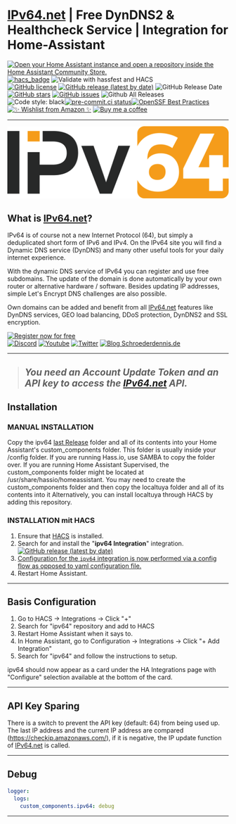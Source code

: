 # [IPv64.net](https://ipv64.net/account?p=fK4RZo) | Free DynDNS2 & Healthcheck Service | Integration for Home-Assistant

[![Open your Home Assistant instance and open a repository inside the Home Assistant Community Store.](https://img.shields.io/badge/My-HACS:%20REPOSITORY-000000.svg?&style=for-the-badge&logo=home-assistant&logoColor=white&color=049cdb)](https://my.home-assistant.io/redirect/hacs_repository/?owner=Ludy87&repository=ipv64&category=integration)
[![hacs_badge](https://img.shields.io/badge/HACS-Default-orange.svg?style=for-the-badge&logo=home-assistant&logoColor=white)](https://github.com/hacs/integration)
![Validate with hassfest and HACS](https://img.shields.io/github/actions/workflow/status/Ludy87/ipv64/hassfest.yaml?label=Validate%20with%20hassfest%20and%20hacs&style=for-the-badge&logo=home-assistant&logoColor=white)\
[![GitHub license](https://img.shields.io/github/license/Ludy87/ipv64?label=📜%20License&style=for-the-badge&logo=informational&logoColor=white)](LICENSE)
[![GitHub release (latest by date)](https://img.shields.io/github/v/release/Ludy87/ipv64?style=for-the-badge&logo=GitHub&logoColor=white)](https://github.com/Ludy87/ipv64/releases)
![GitHub Release Date](https://img.shields.io/github/release-date/Ludy87/ipv64?style=for-the-badge&logo=GitHub&logoColor=white)
[![GitHub stars](https://img.shields.io/github/stars/Ludy87/ipv64?style=for-the-badge&logo=GitHub&logoColor=white)](https://github.com/Ludy87/ipv64/stargazers)
[![GitHub issues](https://img.shields.io/github/issues/Ludy87/ipv64?style=for-the-badge&logo=GitHub&logoColor=white)](https://github.com/Ludy87/ipv64/issues)
![Github All Releases](https://img.shields.io/github/downloads/Ludy87/ipv64/total.svg?style=for-the-badge&logo=GitHub&logoColor=white)\
![Code style: black](https://img.shields.io/badge/code%20style-black-000000.svg?style=for-the-badge&logoColor=white)[![pre-commit.ci status](https://results.pre-commit.ci/badge/github/Ludy87/ipv64/main.svg?style=for-the-badge&logoColor=white)](https://results.pre-commit.ci/latest/github/Ludy87/ipv64/main)[![OpenSSF Best Practices](https://www.bestpractices.dev/projects/9869/badge)](https://www.bestpractices.dev/projects/9869)\
[![✨ Wishlist from Amazon ✨](https://img.shields.io/static/v1.svg?label=✨%20Wishlist%20from%20Amazon%20✨&message=📖&color=green&logo=amazon&style=for-the-badge&logoColor=white)](https://smile.amazon.de/registry/wishlist/2MX8QK8VE9MV1)
[![Buy me a coffee](https://img.shields.io/static/v1.svg?label=Buy%20me%20a%20coffee&message=donate&style=for-the-badge&color=black&logo=buy%20me%20a%20coffee&logoColor=white&labelColor=orange)](https://www.buymeacoffee.com/ludy87)

---

![IPv64](https://github.com/Ludy87/ipv64/blob/main/images/ipv64_logo.png?raw=true)

## What is [IPv64.net](https://ipv64.net/account?p=fK4RZo)?

IPv64 is of course not a new Internet Protocol (64), but simply a deduplicated short form of IPv6 and IPv4. On the IPv64 site you will find a Dynamic DNS service (DynDNS) and many other useful tools for your daily internet experience.

With the dynamic DNS service of IPv64 you can register and use free subdomains. The update of the domain is done automatically by your own router or alternative hardware / software. Besides updating IP addresses, simple Let's Encrypt DNS challenges are also possible.

Own domains can be added and benefit from all [IPv64.net](https://ipv64.net/account?p=fK4RZo) features like DynDNS services, GEO load balancing, DDoS protection, DynDNS2 and SSL encryption.

[![Register now for free](https://img.shields.io/static/v1.svg?label=&message=Register%20now%20for%20free&style=for-the-badge&color=blue)](https://ipv64.net/account?p=fK4RZo)\
[![Discord](https://img.shields.io/static/v1.svg?label=Discord&message=rpicloud&style=for-the-badge&color=black&logo=discord&logoColor=white&labelColor=blue)](https://discord.gg/rpicloud)
[![Youtube](https://img.shields.io/static/v1.svg?label=Youtube&message=rpicloud&style=for-the-badge&color=black&logo=youtube&logoColor=white&labelColor=red)](https://youtube.com/c/RaspberryPiCloud)
[![Twitter](https://img.shields.io/static/v1.svg?label=Twitter&message=rpicloud&style=for-the-badge&color=black&logo=twitter&logoColor=white&labelColor=blue)](https://twitter.com/dennis_schroed)
[![Blog Schroederdennis.de](https://img.shields.io/static/v1.svg?label=Blog&message=rpicloud&style=for-the-badge&color=black&logo=twitter&logoColor=white&labelColor=grey)](https://schroederdennis.de/d)

---

> ## _You need an Account Update Token and an API key to access the [IPv64.net](https://ipv64.net/account?p=fK4RZo) API._

## Installation

### MANUAL INSTALLATION

Copy the ipv64 [last Release](https://github.com/Ludy87/ipv64/releases) folder and all of its contents into your Home Assistant's custom_components folder. This folder is usually inside your /config folder. If you are running Hass.io, use SAMBA to copy the folder over. If you are running Home Assistant Supervised, the custom_components folder might be located at /usr/share/hassio/homeassistant. You may need to create the custom_components folder and then copy the localtuya folder and all of its contents into it Alternatively, you can install localtuya through HACS by adding this repository.

### INSTALLATION mit HACS

1. Ensure that [HACS](https://hacs.xyz/) is installed.
2. Search for and install the "**ipv64 Integration**" integration. [![GitHub release (latest by date)](https://img.shields.io/github/v/release/Ludy87/ipv64?style=for-the-badge&logo=GitHub)](https://github.com/Ludy87/ipv64/releases)
3. [Configuration for the `ipv64` integration is now performed via a config flow as opposed to yaml configuration file.](https://github.com/Ludy87/ipv64#basis-configuration)
4. Restart Home Assistant.

---

## Basis Configuration

1. Go to HACS -> Integrations -> Click "+"
2. Search for "ipv64" repository and add to HACS
3. Restart Home Assistant when it says to.
4. In Home Assistant, go to Configuration -> Integrations -> Click "+ Add Integration"
5. Search for "ipv64" and follow the instructions to setup.

ipv64 should now appear as a card under the HA Integrations page with "Configure" selection available at the bottom of the card.

---

## API Key Sparing

There is a switch to prevent the API key (default: 64) from being used up. The last IP address and the current IP address are compared (<https://checkip.amazonaws.com/>), if it is negative, the IP update function of [IPv64.net](https://ipv64.net/account?p=fK4RZo) is called.

---

## Debug

```yaml
logger:
  logs:
    custom_components.ipv64: debug
```

---
